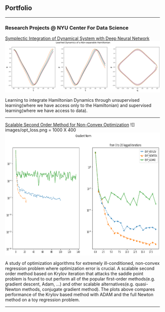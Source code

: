 ## Portfolio

---

### Research Projects @ NYU Center For Data Science

[Symplectic Integration of Dynamical System with Deep Neural Network](http://example.com/)
<img src="images/non-sep-hamiltonian.png?raw=true"/>

Learning to integrate Hamiltonian Dynamics through unsupervised learning(where we have access only to the Hamiltonian) and supervised learning(where we have access to data).

---
[Scalable Second Order Method for Non-Convex Optimization](http://example.com/)
![] images/opt_loss.png = 1000 X 400
<img src="images/opt_grad.png" width = 1000 height = 400>


A study of optimization algorithms for extremely ill-conditioned, non-convex regression problem where optimization error is crucial. A scalable second order method based on Krylov iteration that attacks the saddle point problem is found to out perform all of the popular first-order methods(e.g. gradient descent, Adam, ...) and other scalable alternatives(e.g. quasi-Newton methods, conjugate gradient method). The plots above compares performance of the Krylov based method with ADAM and the full Newton method on a toy regression problem.

---
